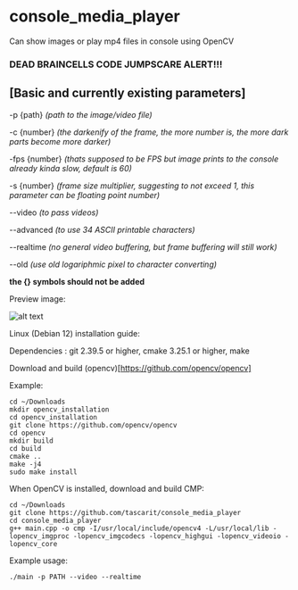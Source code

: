 # console_media_player
Can show images or play mp4 files in console using OpenCV

### DEAD BRAINCELLS CODE JUMPSCARE ALERT!!!

## [Basic and currently existing parameters]

-p {path} *(path to the image/video file)*

-c {number} *(the darkenify of the frame, the more number is, the more dark parts become more darker)*

-fps {number} *(thats supposed to be FPS but image prints to the console already kinda slow, default is 60)*

-s {number} *(frame size multiplier, suggesting to not exceed 1, this parameter can be floating point number)*

--video *(to pass videos)*

--advanced *(to use 34 ASCII printable characters)*

--realtime *(no general video buffering, but frame buffering will still work)*

--old *(use old logariphmic pixel to character converting)*

**the {} symbols should not be added**

Preview image:

![alt text](https://i.imgur.com/4xVG5bI.jpeg)


Linux (Debian 12) installation guide:

Dependencies : git 2.39.5 or higher, cmake 3.25.1 or higher, make

Download and build (opencv)[https://github.com/opencv/opencv]

Example:
```
cd ~/Downloads
mkdir opencv_installation
cd opencv_installation
git clone https://github.com/opencv/opencv
cd opencv
mkdir build
cd build
cmake ..
make -j4
sudo make install
```

When OpenCV is installed, download and build CMP:

```
cd ~/Downloads
git clone https://github.com/tascarit/console_media_player
cd console_media_player
g++ main.cpp -o cmp -I/usr/local/include/opencv4 -L/usr/local/lib -lopencv_imgproc -lopencv_imgcodecs -lopencv_highgui -lopencv_videoio -lopencv_core
```

Example usage:

```
./main -p PATH --video --realtime
```

